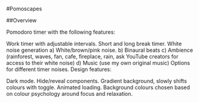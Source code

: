 #Pomoscapes

##Overview

Pomodoro timer with the following features:

Work timer with adjustable intervals.
Short and long break timer.
White noise generation a) White/brown/pink noise. b) Binaural beats c) Ambience (rainforest, waves, fan, cafe, fireplace, rain, ask YouTube creators for access to their white noise) d) Music (use my own original music)
Options for different timer noises.
Design features:

Dark mode.
Hide/reveal components.
Gradient background, slowly shifts colours with toggle.
Animated loading.
Background colours chosen based on colour psychology around focus and relaxation.